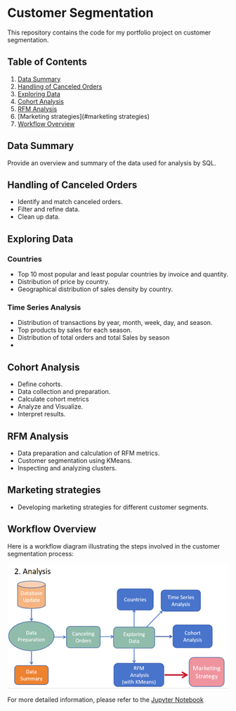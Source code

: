# Customer Segmentation

This repository contains the code for my portfolio project on customer segmentation.

## Table of Contents
1. [Data Summary](#data-summary)
2. [Handling of Canceled Orders](#handling-of-canceled-orders)
3. [Exploring Data](#exploring-data)
4. [Cohort Analysis](#cohort-analysis)
5. [RFM Analysis](#rfm-analysis)
6. [Marketing strategies](#marketing strategies)
7. [Workflow Overview](#workflow-overview)

## Data Summary
Provide an overview and summary of the data used for analysis by SQL.

## Handling of Canceled Orders
- Identify and match canceled orders.
- Filter and refine data.
- Clean up data.

## Exploring Data
### Countries
- Top 10 most popular and least popular countries by invoice and quantity.
- Distribution of price by country.
- Geographical distribution of sales density by country.

### Time Series Analysis
- Distribution of transactions by year, month, week, day, and season.
- Top products by sales for each season.
- Distribution of total orders and total Sales by season
- 
## Cohort Analysis
- Define cohorts.
- Data collection and preparation.
- Calculate cohort metrics
- Analyze and Visualize.
- Interpret results.

## RFM Analysis
- Data preparation and calculation of RFM metrics.
- Customer segmentation using KMeans.
- Inspecting and analyzing clusters.

## Marketing strategies
- Developing marketing strategies for different customer segments.

## Workflow Overview
Here is a workflow diagram illustrating the steps involved in the customer segmentation process:

![Workflow Diagram](workflow/Analysis.png)

For more detailed information, please refer to the [Jupyter Notebook](https://github.com/Junyi116/Customer_Segmentation/blob/main/Customer%20Segmentation.ipynb)